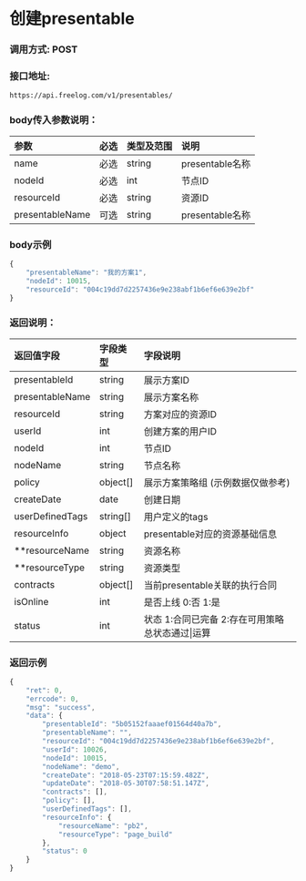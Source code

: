 # 创建presentable


### 调用方式: POST

### 接口地址:

```
https://api.freelog.com/v1/presentables/
```

### body传入参数说明：

| 参数 | 必选 | 类型及范围 | 说明 |
| :--- | :--- | :--- | :--- |
|name|必选|string|presentable名称
|nodeId|必选|int|节点ID |
|resourceId|必选|string|资源ID|
|presentableName|可选|string|presentable名称|

### body示例

```js
{
    "presentableName": "我的方案1",
    "nodeId": 10015,
    "resourceId": "004c19dd7d2257436e9e238abf1b6ef6e639e2bf"
}
```

### 返回说明：

| 返回值字段 | 字段类型 | 字段说明 |
| :--- | :--- | :--- |
| presentableId | string | 展示方案ID|
| presentableName | string | 展示方案名称 |
| resourceId | string | 方案对应的资源ID |
| userId | int| 创建方案的用户ID |
| nodeId | int| 节点ID |
| nodeName | string| 节点名称 |
| policy| object[]| 展示方案策略组 (示例数据仅做参考)|
| createDate| date|创建日期|
| userDefinedTags| string[]| 用户定义的tags |
| resourceInfo| object| presentable对应的资源基础信息 |
| **resourceName| string| 资源名称 |
| **resourceType| string| 资源类型 |
| contracts | object[]| 当前presentable关联的执行合同 |
| isOnline | int| 是否上线 0:否 1:是 |
| status | int| 状态 1:合同已完备  2:存在可用策略 总状态通过\|运算 |


### 返回示例

```js
{
	"ret": 0,
	"errcode": 0,
	"msg": "success",
	"data": {
		"presentableId": "5b05152faaaef01564d40a7b",
		"presentableName": "",
		"resourceId": "004c19dd7d2257436e9e238abf1b6ef6e639e2bf",
		"userId": 10026,
		"nodeId": 10015,
		"nodeName": "demo",
		"createDate": "2018-05-23T07:15:59.482Z",
		"updateDate": "2018-05-30T07:58:51.147Z",
		"contracts": [],
		"policy": [],
		"userDefinedTags": [],
		"resourceInfo": {
			"resourceName": "pb2",
			"resourceType": "page_build"
		},
		"status": 0
	}
}
```
